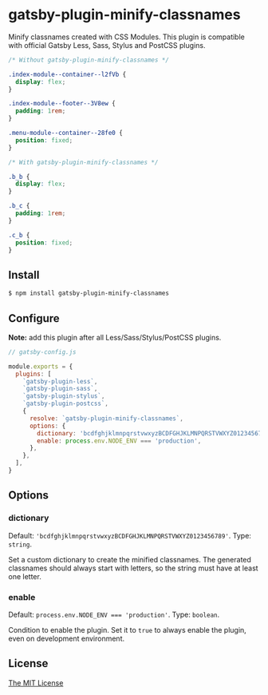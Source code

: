 # gatsby-plugin-minify-classnames

Minify classnames created with CSS Modules. This plugin is compatible with
official Gatsby Less, Sass, Stylus and PostCSS plugins.

```css
/* Without gatsby-plugin-minify-classnames */

.index-module--container--l2fVb {
  display: flex;
}

.index-module--footer--3V8ew {
  padding: 1rem;
}

.menu-module--container--28fe0 {
  position: fixed;
}

/* With gatsby-plugin-minify-classnames */

.b_b {
  display: flex;
}

.b_c {
  padding: 1rem;
}

.c_b {
  position: fixed;
}
```

## Install

```bash
$ npm install gatsby-plugin-minify-classnames
```

## Configure

__Note:__ add this plugin after all Less/Sass/Stylus/PostCSS plugins.

```javascript
// gatsby-config.js

module.exports = {
  plugins: [
    `gatsby-plugin-less`,
    `gatsby-plugin-sass`,
    `gatsby-plugin-stylus`,
    `gatsby-plugin-postcss`,
    {
      resolve: `gatsby-plugin-minify-classnames`,
      options: {
        dictionary: 'bcdfghjklmnpqrstvwxyzBCDFGHJKLMNPQRSTVWXYZ0123456789',
        enable: process.env.NODE_ENV === 'production',
      },
    },
  ],
}
```

## Options

### dictionary

Default: `'bcdfghjklmnpqrstvwxyzBCDFGHJKLMNPQRSTVWXYZ0123456789'`. Type:
`string`.

Set a custom dictionary to create the minified classnames. The generated
classnames should always start with letters, so the string must have at least
one letter.

### enable

Default: `process.env.NODE_ENV === 'production'`. Type: `boolean`.

Condition to enable the plugin. Set it to `true` to always enable the plugin,
even on development environment.

## License

[The MIT License](./LICENSE)

